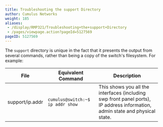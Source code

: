 ```yaml
---
title: Troubleshooting the support Directory
author: Cumulus Networks
weight: 185
aliases:
 - /display/RMP321/Troubleshooting+the+support+Directory
 - /pages/viewpage.action?pageId=5127569
pageID: 5127569
---
```

The `support` directory is unique in the fact that it presents the
output from several commands, rather than being a copy of the switch's
filesystem. For example:

| File            | Equivalent Command               | Description                                                                                                                  |
| --------------- | -------------------------------- | ---------------------------------------------------------------------------------------------------------------------------- |
| support/ip.addr | `cumulus@switch:~$ ip addr show` | This shows you all the interfaces (including swp front panel ports), IP address information, admin state and physical state. |

